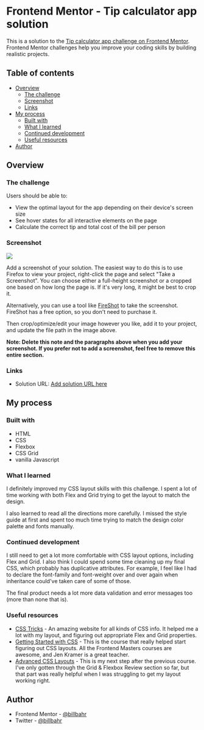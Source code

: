# Frontend Mentor - Tip calculator app solution

This is a solution to the [Tip calculator app challenge on Frontend Mentor](https://www.frontendmentor.io/challenges/tip-calculator-app-ugJNGbJUX). Frontend Mentor challenges help you improve your coding skills by building realistic projects.

## Table of contents

- [Overview](#overview)
  - [The challenge](#the-challenge)
  - [Screenshot](#screenshot)
  - [Links](#links)
- [My process](#my-process)
  - [Built with](#built-with)
  - [What I learned](#what-i-learned)
  - [Continued development](#continued-development)
  - [Useful resources](#useful-resources)
- [Author](#author)

## Overview

### The challenge

Users should be able to:

- View the optimal layout for the app depending on their device's screen size
- See hover states for all interactive elements on the page
- Calculate the correct tip and total cost of the bill per person

### Screenshot

![](./screenshot.jpg)

Add a screenshot of your solution. The easiest way to do this is to use Firefox to view your project, right-click the page and select "Take a Screenshot". You can choose either a full-height screenshot or a cropped one based on how long the page is. If it's very long, it might be best to crop it.

Alternatively, you can use a tool like [FireShot](https://getfireshot.com/) to take the screenshot. FireShot has a free option, so you don't need to purchase it. 

Then crop/optimize/edit your image however you like, add it to your project, and update the file path in the image above.

**Note: Delete this note and the paragraphs above when you add your screenshot. If you prefer not to add a screenshot, feel free to remove this entire section.**

### Links

- Solution URL: [Add solution URL here](https://your-solution-url.com)

## My process

### Built with

- HTML
- CSS
- Flexbox
- CSS Grid
- vanilla Javascript

### What I learned

I definitely improved my CSS layout skills with this challenge. I spent a lot of time working with both Flex and Grid trying to get the layout to match the design. 

I also learned to read all the directions more carefully. I missed the style guide at first and spent too much time trying to match the design color palette and fonts manually.

### Continued development

I still need to get a lot more comfortable with CSS layout options, including Flex and Grid. I also think I could spend some time cleaning up my final CSS, which probably has duplicative attributes. For example, I feel like I had to declare the font-family and font-weight over and over again when inheritance could've taken care of some of those.

The final product needs a lot more data validation and error messages too (more than none that is).

### Useful resources

- [CSS Tricks](https://css-tricks.com/) - An amazing website for all kinds of CSS info. It helped me a lot with my layout, and figuring out appropriate Flex and Grid properties.
- [Getting Started with CSS](https://frontendmasters.com/courses/getting-started-css/) - This is the course that really helped start figuring out CSS layouts. All the Frontend Masters courses are awesome, and Jen Kramer is a great teacher.
- [Advanced CSS Layouts](https://frontendmasters.com/courses/advanced-css-layouts/) - This is my next step after the previous course. I've only gotten through the Grid & Flexbox Review section so far, but that part was really helpful when I was struggling to get my layout working right.

## Author

- Frontend Mentor - [@billbahr](https://www.frontendmentor.io/profile/billbahr)
- Twitter - [@billbahr](https://www.twitter.com/billbahr)

